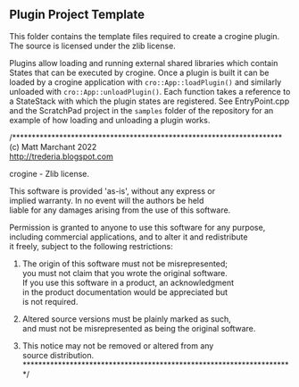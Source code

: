 Plugin Project Template
-----------------------

This folder contains the template files required to create a crogine plugin. The source is licensed under the zlib license.


Plugins allow loading and running external shared libraries which contain States that can be executed by crogine. Once a plugin is built it can be loaded by a crogine application with `cro::App::loadPlugin()` and similarly unloaded with `cro::App::unloadPlugin()`. Each function takes a reference to a StateStack with which the plugin states are registered. See EntryPoint.cpp and the ScratchPad project in the `samples` folder of the repository for an example of how loading and unloading a plugin works.

/*********************************************************************  
(c) Matt Marchant 2022  
http://trederia.blogspot.com  

crogine - Zlib license.  

This software is provided 'as-is', without any express or  
implied warranty. In no event will the authors be held  
liable for any damages arising from the use of this software.  

Permission is granted to anyone to use this software for any purpose,  
including commercial applications, and to alter it and redistribute  
it freely, subject to the following restrictions:  

1. The origin of this software must not be misrepresented;  
you must not claim that you wrote the original software.  
If you use this software in a product, an acknowledgment  
in the product documentation would be appreciated but  
is not required.  

2. Altered source versions must be plainly marked as such,  
and must not be misrepresented as being the original software.  

3. This notice may not be removed or altered from any  
source distribution.  
*********************************************************************/  